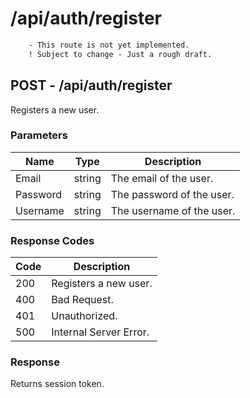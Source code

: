 # /api/auth/register

```diff
    - This route is not yet implemented.
    ! Subject to change - Just a rough draft.
```

## POST - /api/auth/register

Registers a new user.

### Parameters

| Name     | Type   | Description               |
|----------|--------|---------------------------|
| Email    | string | The email of the user.    |
| Password | string | The password of the user. |
| Username | string | The username of the user. |

### Response Codes

| Code | Description            |
|------|------------------------|
| 200  | Registers a new user.  |
| 400  | Bad Request.           |
| 401  | Unauthorized.          |
| 500  | Internal Server Error. |

### Response

Returns session token.